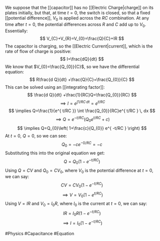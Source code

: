 We suppose that the [[capacitor]] has no [[Electric Charge|charge]] on its plates initially, but that, at time $t=0$, the switch is closed, so that a fixed [[potential difference]], $V_{0}$ is applied across the $RC$ combination. At any time after $t=0$, the potential differences across $R$ and $C$ add up to $V_{0}$. Essentially:
$$
V_{C}+V_{R}=V_{0}=\frac{Q}{C}+IR
$$
The capacitor is charging, so the [[Electric Current|current]], which is the rate of flow of charge is positive:
$$
I=\frac{dQ}{dt}
$$
We know that $V_{0}=\frac{Q_{0}}{C}$, so we have the differential equation:
$$
R\frac{d Q}{dt} +\frac{Q}{C}=\frac{Q_{0}}{C}
$$
This can be solved using an [[integrating factor]]:
$$
\frac{d Q}{dt} +\frac{1}{RC}Q=\frac{Q_{0}}{RC}
$$
$$
\implies I=e^{ \int 1/RC \, dt  }=e^{ t/RC }
$$
$$
\implies Q=\frac{1}{e^{ t/RC }} \int \frac{Q_{0}}{RC}e^{ t/RC } \, dx 
$$
$$
\implies Q= e^{ -t/RC }(Q_{0}e^{ t/RC }+c)
$$
$$
\implies Q=Q_{0}\left( 1+\frac{c}{Q_{0}} e^{ -t/RC } \right)
$$
At $t=0$, $Q=0$, so we can see:
$$
Q_{0}=-c e^{ -0/RC }=-c
$$
Substituting this into the original equation we get:
$$
Q=Q_{0}(1-e^{ -t/RC })
$$
Using $Q=CV$ and $Q_{0}=CV_{0}$, where $V_{0}$ is the potential difference at $t=0$, we can say:
$$
CV=CV_{0}(1-e^{ -t/RC })
$$
$$
\implies V=V_{0}(1-e^{ t/RC })
$$
Using $V=IR$ and $V_{0}=I_{0}R$, where $I_{0}$ is the current at $t=0$, we can say:
$$
IR=I_{0}R(1-e^{ -t/RC })
$$
$$
\implies I = I_{0}(1-e^{ -t/RC })
$$

#Physics #Capacitance #Equation